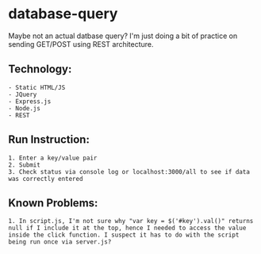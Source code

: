 # database-query

Maybe not an actual datbase query? I'm just doing a bit of practice on sending GET/POST using REST architecture.

## Technology: 
	- Static HTML/JS 
	- JQuery
	- Express.js
	- Node.js
	- REST

## Run Instruction:
	1. Enter a key/value pair
	2. Submit
	3. Check status via console log or localhost:3000/all to see if data was correctly entered 

## Known Problems:
	1. In script.js, I'm not sure why "var key = $('#key').val()" returns null if I include it at the top, hence I needed to access the value inside the click function. I suspect it has to do with the script being run once via server.js? 
